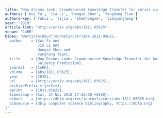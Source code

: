 ```yaml
---
title: "How drones look: Crowdsourced knowledge transfer for aerial video saliency prediction"
authors: ['Kui Fu', 'Jia Li', 'Hongze Shen', 'Yonghong Tian']
authors-key: ['fukui', 'lijia', 'shenhongze', 'tianyonghong']
year: "2018"
article-link: "http://arxiv.org/abs/1811.05625"
venue: "CoRR"
bibex: "@article{DBLP:journals/corr/abs-1811-05625,
  author    = {Kui Fu and
               Jia Li and
               Hongze Shen and
               Yonghong Tian},
  title     = {How Drones Look: Crowdsourced Knowledge Transfer for Aerial Video
               Saliency Prediction},
  journal   = {CoRR},
  volume    = {abs/1811.05625},
  year      = {2018},
  url       = {http://arxiv.org/abs/1811.05625},
  archivePrefix = {arXiv},
  eprint    = {1811.05625},
  timestamp = {Sat, 24 Nov 2018 17:52:00 +0100},
  biburl    = {https://dblp.org/rec/journals/corr/abs-1811-05625.bib},
  bibsource = {dblp computer science bibliography, https://dblp.org}
}"
---
```

